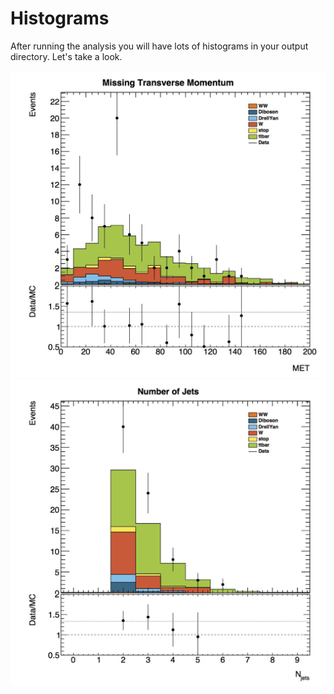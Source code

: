 # Histograms

After running the analysis you will have lots of histograms in your output directory.  Let's take a look.

![](Output/etmiss.jpg)![n_jets](Output/n_jets.jpg)
